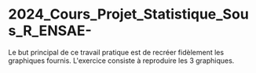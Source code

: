 # 2024_Cours_Projet_Statistique_Sous_R_ENSAE-
Le but principal de ce travail pratique est de recréer fidèlement les graphiques fournis. L'exercice consiste à reproduire les 3 graphiques.
